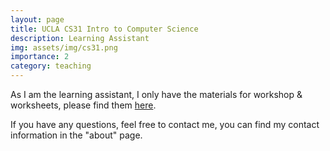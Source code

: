 ```yaml
---
layout: page
title: UCLA CS31 Intro to Computer Science           
description: Learning Assistant
img: assets/img/cs31.png
importance: 2
category: teaching
---
```


As I am the learning assistant, I only have the materials for workshop & worksheets, please find them <a href="https://drive.google.com/drive/folders/1_KDUI4dCvaKYgWc2hkLD1Gc7TwETzKao?usp=sharing">here</a>.

If you have any questions, feel free to contact me, you can find my contact information in the "about" page.